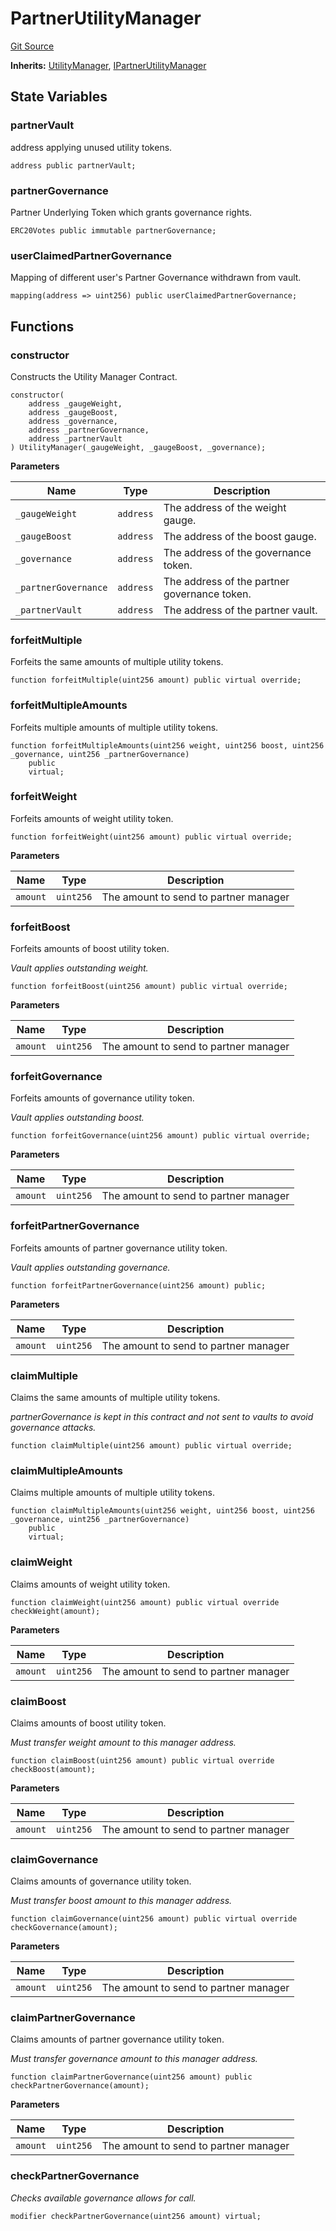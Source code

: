# PartnerUtilityManager
[Git Source](https://github.com/Maia-DAO/test-env-V2/blob/84b5f9e8695c91ddb02f27bb3dfb1c652f55ced4/maia/PartnerUtilityManager.sol)

**Inherits:**
[UtilityManager](/hermes/UtilityManager.sol/abstract.UtilityManager.md), [IPartnerUtilityManager](/maia/interfaces/IPartnerUtilityManager.sol/interface.IPartnerUtilityManager.md)


## State Variables
### partnerVault
address applying unused utility tokens.


```solidity
address public partnerVault;
```


### partnerGovernance
Partner Underlying Token which grants governance rights.


```solidity
ERC20Votes public immutable partnerGovernance;
```


### userClaimedPartnerGovernance
Mapping of different user's Partner Governance withdrawn from vault.


```solidity
mapping(address => uint256) public userClaimedPartnerGovernance;
```


## Functions
### constructor

Constructs the Utility Manager Contract.


```solidity
constructor(
    address _gaugeWeight,
    address _gaugeBoost,
    address _governance,
    address _partnerGovernance,
    address _partnerVault
) UtilityManager(_gaugeWeight, _gaugeBoost, _governance);
```
**Parameters**

|Name|Type|Description|
|----|----|-----------|
|`_gaugeWeight`|`address`|The address of the weight gauge.|
|`_gaugeBoost`|`address`|The address of the boost gauge.|
|`_governance`|`address`|The address of the governance token.|
|`_partnerGovernance`|`address`|The address of the partner governance token.|
|`_partnerVault`|`address`|The address of the partner vault.|


### forfeitMultiple

Forfeits the same amounts of multiple utility tokens.


```solidity
function forfeitMultiple(uint256 amount) public virtual override;
```

### forfeitMultipleAmounts

Forfeits multiple amounts of multiple utility tokens.


```solidity
function forfeitMultipleAmounts(uint256 weight, uint256 boost, uint256 _governance, uint256 _partnerGovernance)
    public
    virtual;
```

### forfeitWeight

Forfeits amounts of weight utility token.


```solidity
function forfeitWeight(uint256 amount) public virtual override;
```
**Parameters**

|Name|Type|Description|
|----|----|-----------|
|`amount`|`uint256`|The amount to send to partner manager|


### forfeitBoost

Forfeits amounts of boost utility token.

*Vault applies outstanding weight.*


```solidity
function forfeitBoost(uint256 amount) public virtual override;
```
**Parameters**

|Name|Type|Description|
|----|----|-----------|
|`amount`|`uint256`|The amount to send to partner manager|


### forfeitGovernance

Forfeits amounts of governance utility token.

*Vault applies outstanding boost.*


```solidity
function forfeitGovernance(uint256 amount) public virtual override;
```
**Parameters**

|Name|Type|Description|
|----|----|-----------|
|`amount`|`uint256`|The amount to send to partner manager|


### forfeitPartnerGovernance

Forfeits amounts of partner governance utility token.

*Vault applies outstanding governance.*


```solidity
function forfeitPartnerGovernance(uint256 amount) public;
```
**Parameters**

|Name|Type|Description|
|----|----|-----------|
|`amount`|`uint256`|The amount to send to partner manager|


### claimMultiple

Claims the same amounts of multiple utility tokens.

*partnerGovernance is kept in this contract and not sent to vaults to avoid governance attacks.*


```solidity
function claimMultiple(uint256 amount) public virtual override;
```

### claimMultipleAmounts

Claims multiple amounts of multiple utility tokens.


```solidity
function claimMultipleAmounts(uint256 weight, uint256 boost, uint256 _governance, uint256 _partnerGovernance)
    public
    virtual;
```

### claimWeight

Claims amounts of weight utility token.


```solidity
function claimWeight(uint256 amount) public virtual override checkWeight(amount);
```
**Parameters**

|Name|Type|Description|
|----|----|-----------|
|`amount`|`uint256`|The amount to send to partner manager|


### claimBoost

Claims amounts of boost utility token.

*Must transfer weight amount to this manager address.*


```solidity
function claimBoost(uint256 amount) public virtual override checkBoost(amount);
```
**Parameters**

|Name|Type|Description|
|----|----|-----------|
|`amount`|`uint256`|The amount to send to partner manager|


### claimGovernance

Claims amounts of governance utility token.

*Must transfer boost amount to this manager address.*


```solidity
function claimGovernance(uint256 amount) public virtual override checkGovernance(amount);
```
**Parameters**

|Name|Type|Description|
|----|----|-----------|
|`amount`|`uint256`|The amount to send to partner manager|


### claimPartnerGovernance

Claims amounts of partner governance utility token.

*Must transfer governance amount to this manager address.*


```solidity
function claimPartnerGovernance(uint256 amount) public checkPartnerGovernance(amount);
```
**Parameters**

|Name|Type|Description|
|----|----|-----------|
|`amount`|`uint256`|The amount to send to partner manager|


### checkPartnerGovernance

*Checks available governance allows for call.*


```solidity
modifier checkPartnerGovernance(uint256 amount) virtual;
```

